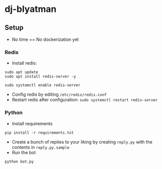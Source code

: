 # dj-blyatman

## Setup 
- No time == No dockerization yet

### Redis
- Install redis: 
```
sudo apt update
sudo apt install redis-server -y

sudo systemctl enable redis-server
```
- Config redis by editing `/etc/redis/redis.conf`
- Restart redis after configuration: `sudo systemctl restart redis-server`

### Python
- Install requirements
```
pip install -r requirements.txt
```
- Create a bunch of replies to your liking by creating `reply.py` with the contents in `reply.py.sample`
- Run the bot 
```
python bot.py
```
